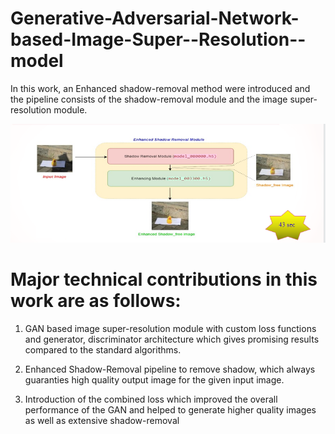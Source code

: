# Generative-Adversarial-Network-based-Image-Super--Resolution-- model
In this work, an Enhanced shadow-removal method were introduced and the pipeline consists of the shadow-removal module and the image super-resolution module.  

![model](model.PNG)
# Major technical contributions in this work are as follows:
1. GAN based image super-resolution module with custom loss functions and
generator, discriminator architecture which gives promising results compared to
the standard algorithms.

2. Enhanced Shadow-Removal pipeline to remove shadow, which always
guaranties high quality output image for the given input image. 

3. Introduction of the combined loss which improved the overall performance of
the GAN and helped to generate higher quality images as well as extensive
shadow-removal
